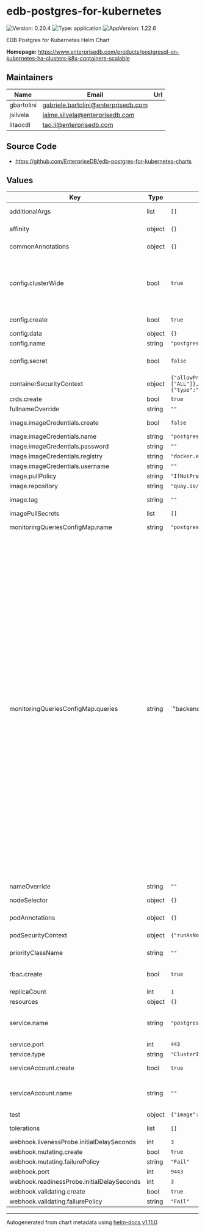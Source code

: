 # edb-postgres-for-kubernetes

![Version: 0.20.4](https://img.shields.io/badge/Version-0.20.4-informational?style=flat-square) ![Type: application](https://img.shields.io/badge/Type-application-informational?style=flat-square) ![AppVersion: 1.22.6](https://img.shields.io/badge/AppVersion-1.22.6-informational?style=flat-square)

EDB Postgres for Kubernetes Helm Chart

**Homepage:** <https://www.enterprisedb.com/products/postgresql-on-kubernetes-ha-clusters-k8s-containers-scalable>

## Maintainers

| Name | Email | Url |
| ---- | ------ | --- |
| gbartolini | <gabriele.bartolini@enterprisedb.com> |  |
| jsilvela | <jaime.silvela@enterprisedb.com> |  |
| litaocdl | <tao.li@enterprisedb.com> |  |

## Source Code

* <https://github.com/EnterpriseDB/edb-postgres-for-kubernetes-charts>

## Values

| Key | Type | Default | Description |
|-----|------|---------|-------------|
| additionalArgs | list | `[]` | Additional arguments to be added to the operator's args list |
| affinity | object | `{}` | Affinity for the operator to be installed |
| commonAnnotations | object | `{}` | Annotations to be added to all other resources |
| config.clusterWide | bool | `true` | This option determines if the operator is responsible for observing events across the entire Kubernetes cluster or if its focus should be narrowed down to the specific namespace within which it has been deployed. |
| config.create | bool | `true` | Specifies whether the secret should be created |
| config.data | object | `{}` |  |
| config.name | string | `"postgresql-operator-controller-manager-config"` |  |
| config.secret | bool | `false` | Specifies whether it should be stored in a secret, instead of a configmap |
| containerSecurityContext | object | `{"allowPrivilegeEscalation":false,"capabilities":{"drop":["ALL"]},"readOnlyRootFilesystem":true,"runAsGroup":10001,"runAsUser":10001,"seccompProfile":{"type":"RuntimeDefault"}}` | Container Security Context |
| crds.create | bool | `true` |  |
| fullnameOverride | string | `""` |  |
| image.imageCredentials.create | bool | `false` | Specifies if an imagePullSecret should be created |
| image.imageCredentials.name | string | `"postgresql-operator-pull-secret"` |  |
| image.imageCredentials.password | string | `""` |  |
| image.imageCredentials.registry | string | `"docker.enterprisedb.com"` |  |
| image.imageCredentials.username | string | `""` |  |
| image.pullPolicy | string | `"IfNotPresent"` |  |
| image.repository | string | `"quay.io/enterprisedb/cloud-native-postgresql"` |  |
| image.tag | string | `""` | Overrides the image tag whose default is the chart appVersion. |
| imagePullSecrets | list | `[]` |  |
| monitoringQueriesConfigMap.name | string | `"postgresql-operator-default-monitoring"` | The name of the default monitoring configmap |
| monitoringQueriesConfigMap.queries | string | `"backends:\n  query: |\n   SELECT sa.datname\n       , sa.usename\n       , sa.application_name\n       , states.state\n       , COALESCE(sa.count, 0) AS total\n       , COALESCE(sa.max_tx_secs, 0) AS max_tx_duration_seconds\n       FROM ( VALUES ('active')\n           , ('idle')\n           , ('idle in transaction')\n           , ('idle in transaction (aborted)')\n           , ('fastpath function call')\n           , ('disabled')\n           ) AS states(state)\n       LEFT JOIN (\n           SELECT datname\n               , state\n               , usename\n               , COALESCE(application_name, '') AS application_name\n               , COUNT(*)\n               , COALESCE(EXTRACT (EPOCH FROM (max(now() - xact_start))), 0) AS max_tx_secs\n           FROM pg_catalog.pg_stat_activity\n           GROUP BY datname, state, usename, application_name\n       ) sa ON states.state = sa.state\n       WHERE sa.usename IS NOT NULL\n  metrics:\n    - datname:\n        usage: \"LABEL\"\n        description: \"Name of the database\"\n    - usename:\n        usage: \"LABEL\"\n        description: \"Name of the user\"\n    - application_name:\n        usage: \"LABEL\"\n        description: \"Name of the application\"\n    - state:\n        usage: \"LABEL\"\n        description: \"State of the backend\"\n    - total:\n        usage: \"GAUGE\"\n        description: \"Number of backends\"\n    - max_tx_duration_seconds:\n        usage: \"GAUGE\"\n        description: \"Maximum duration of a transaction in seconds\"\n\nbackends_waiting:\n  query: |\n   SELECT count(*) AS total\n   FROM pg_catalog.pg_locks blocked_locks\n   JOIN pg_catalog.pg_locks blocking_locks\n     ON blocking_locks.locktype = blocked_locks.locktype\n     AND blocking_locks.database IS NOT DISTINCT FROM blocked_locks.database\n     AND blocking_locks.relation IS NOT DISTINCT FROM blocked_locks.relation\n     AND blocking_locks.page IS NOT DISTINCT FROM blocked_locks.page\n     AND blocking_locks.tuple IS NOT DISTINCT FROM blocked_locks.tuple\n     AND blocking_locks.virtualxid IS NOT DISTINCT FROM blocked_locks.virtualxid\n     AND blocking_locks.transactionid IS NOT DISTINCT FROM blocked_locks.transactionid\n     AND blocking_locks.classid IS NOT DISTINCT FROM blocked_locks.classid\n     AND blocking_locks.objid IS NOT DISTINCT FROM blocked_locks.objid\n     AND blocking_locks.objsubid IS NOT DISTINCT FROM blocked_locks.objsubid\n     AND blocking_locks.pid != blocked_locks.pid\n   JOIN pg_catalog.pg_stat_activity blocking_activity ON blocking_activity.pid = blocking_locks.pid\n   WHERE NOT blocked_locks.granted\n  metrics:\n    - total:\n        usage: \"GAUGE\"\n        description: \"Total number of backends that are currently waiting on other queries\"\n\npg_database:\n  query: |\n    SELECT datname\n      , pg_catalog.pg_database_size(datname) AS size_bytes\n      , pg_catalog.age(datfrozenxid) AS xid_age\n      , pg_catalog.mxid_age(datminmxid) AS mxid_age\n    FROM pg_catalog.pg_database\n  metrics:\n    - datname:\n        usage: \"LABEL\"\n        description: \"Name of the database\"\n    - size_bytes:\n        usage: \"GAUGE\"\n        description: \"Disk space used by the database\"\n    - xid_age:\n        usage: \"GAUGE\"\n        description: \"Number of transactions from the frozen XID to the current one\"\n    - mxid_age:\n        usage: \"GAUGE\"\n        description: \"Number of multiple transactions (Multixact) from the frozen XID to the current one\"\n\npg_postmaster:\n  query: |\n    SELECT EXTRACT(EPOCH FROM pg_postmaster_start_time) AS start_time\n    FROM pg_catalog.pg_postmaster_start_time()\n  metrics:\n    - start_time:\n        usage: \"GAUGE\"\n        description: \"Time at which postgres started (based on epoch)\"\n\npg_replication:\n  query: \"SELECT CASE WHEN (\n            NOT pg_catalog.pg_is_in_recovery()\n            OR pg_catalog.pg_last_wal_receive_lsn() = pg_catalog.pg_last_wal_replay_lsn())\n          THEN 0\n          ELSE GREATEST (0,\n            EXTRACT(EPOCH FROM (now() - pg_catalog.pg_last_xact_replay_timestamp())))\n          END AS lag,\n          pg_catalog.pg_is_in_recovery() AS in_recovery,\n          EXISTS (TABLE pg_stat_wal_receiver) AS is_wal_receiver_up,\n          (SELECT count(*) FROM pg_catalog.pg_stat_replication) AS streaming_replicas\"\n  metrics:\n    - lag:\n        usage: \"GAUGE\"\n        description: \"Replication lag behind primary in seconds\"\n    - in_recovery:\n        usage: \"GAUGE\"\n        description: \"Whether the instance is in recovery\"\n    - is_wal_receiver_up:\n        usage: \"GAUGE\"\n        description: \"Whether the instance wal_receiver is up\"\n    - streaming_replicas:\n        usage: \"GAUGE\"\n        description: \"Number of streaming replicas connected to the instance\"\n\npg_replication_slots:\n  query: |\n    SELECT slot_name,\n      slot_type,\n      database,\n      active,\n      (CASE pg_catalog.pg_is_in_recovery()\n        WHEN TRUE THEN pg_catalog.pg_wal_lsn_diff(pg_catalog.pg_last_wal_receive_lsn(), restart_lsn)\n        ELSE pg_catalog.pg_wal_lsn_diff(pg_catalog.pg_current_wal_lsn(), restart_lsn)\n      END) as pg_wal_lsn_diff\n    FROM pg_catalog.pg_replication_slots\n    WHERE NOT temporary\n  metrics:\n    - slot_name:\n        usage: \"LABEL\"\n        description: \"Name of the replication slot\"\n    - slot_type:\n        usage: \"LABEL\"\n        description: \"Type of the replication slot\"\n    - database:\n        usage: \"LABEL\"\n        description: \"Name of the database\"\n    - active:\n        usage: \"GAUGE\"\n        description: \"Flag indicating whether the slot is active\"\n    - pg_wal_lsn_diff:\n        usage: \"GAUGE\"\n        description: \"Replication lag in bytes\"\n\npg_stat_archiver:\n  query: |\n    SELECT archived_count\n      , failed_count\n      , COALESCE(EXTRACT(EPOCH FROM (now() - last_archived_time)), -1) AS seconds_since_last_archival\n      , COALESCE(EXTRACT(EPOCH FROM (now() - last_failed_time)), -1) AS seconds_since_last_failure\n      , COALESCE(EXTRACT(EPOCH FROM last_archived_time), -1) AS last_archived_time\n      , COALESCE(EXTRACT(EPOCH FROM last_failed_time), -1) AS last_failed_time\n      , COALESCE(CAST(CAST('x'||pg_catalog.right(pg_catalog.split_part(last_archived_wal, '.', 1), 16) AS pg_catalog.bit(64)) AS pg_catalog.int8), -1) AS last_archived_wal_start_lsn\n      , COALESCE(CAST(CAST('x'||pg_catalog.right(pg_catalog.split_part(last_failed_wal, '.', 1), 16) AS pg_catalog.bit(64)) AS pg_catalog.int8), -1) AS last_failed_wal_start_lsn\n      , EXTRACT(EPOCH FROM stats_reset) AS stats_reset_time\n    FROM pg_catalog.pg_stat_archiver\n  metrics:\n    - archived_count:\n        usage: \"COUNTER\"\n        description: \"Number of WAL files that have been successfully archived\"\n    - failed_count:\n        usage: \"COUNTER\"\n        description: \"Number of failed attempts for archiving WAL files\"\n    - seconds_since_last_archival:\n        usage: \"GAUGE\"\n        description: \"Seconds since the last successful archival operation\"\n    - seconds_since_last_failure:\n        usage: \"GAUGE\"\n        description: \"Seconds since the last failed archival operation\"\n    - last_archived_time:\n        usage: \"GAUGE\"\n        description: \"Epoch of the last time WAL archiving succeeded\"\n    - last_failed_time:\n        usage: \"GAUGE\"\n        description: \"Epoch of the last time WAL archiving failed\"\n    - last_archived_wal_start_lsn:\n        usage: \"GAUGE\"\n        description: \"Archived WAL start LSN\"\n    - last_failed_wal_start_lsn:\n        usage: \"GAUGE\"\n        description: \"Last failed WAL LSN\"\n    - stats_reset_time:\n        usage: \"GAUGE\"\n        description: \"Time at which these statistics were last reset\"\n\npg_stat_bgwriter:\n  runonserver: \"<17.0.0\"\n  query: |\n    SELECT checkpoints_timed\n      , checkpoints_req\n      , checkpoint_write_time\n      , checkpoint_sync_time\n      , buffers_checkpoint\n      , buffers_clean\n      , maxwritten_clean\n      , buffers_backend\n      , buffers_backend_fsync\n      , buffers_alloc\n    FROM pg_catalog.pg_stat_bgwriter\n  metrics:\n    - checkpoints_timed:\n        usage: \"COUNTER\"\n        description: \"Number of scheduled checkpoints that have been performed\"\n    - checkpoints_req:\n        usage: \"COUNTER\"\n        description: \"Number of requested checkpoints that have been performed\"\n    - checkpoint_write_time:\n        usage: \"COUNTER\"\n        description: \"Total amount of time that has been spent in the portion of checkpoint processing where files are written to disk, in milliseconds\"\n    - checkpoint_sync_time:\n        usage: \"COUNTER\"\n        description: \"Total amount of time that has been spent in the portion of checkpoint processing where files are synchronized to disk, in milliseconds\"\n    - buffers_checkpoint:\n        usage: \"COUNTER\"\n        description: \"Number of buffers written during checkpoints\"\n    - buffers_clean:\n        usage: \"COUNTER\"\n        description: \"Number of buffers written by the background writer\"\n    - maxwritten_clean:\n        usage: \"COUNTER\"\n        description: \"Number of times the background writer stopped a cleaning scan because it had written too many buffers\"\n    - buffers_backend:\n        usage: \"COUNTER\"\n        description: \"Number of buffers written directly by a backend\"\n    - buffers_backend_fsync:\n        usage: \"COUNTER\"\n        description: \"Number of times a backend had to execute its own fsync call (normally the background writer handles those even when the backend does its own write)\"\n    - buffers_alloc:\n        usage: \"COUNTER\"\n        description: \"Number of buffers allocated\"\n\npg_stat_database:\n  query: |\n    SELECT datname\n      , xact_commit\n      , xact_rollback\n      , blks_read\n      , blks_hit\n      , tup_returned\n      , tup_fetched\n      , tup_inserted\n      , tup_updated\n      , tup_deleted\n      , conflicts\n      , temp_files\n      , temp_bytes\n      , deadlocks\n      , blk_read_time\n      , blk_write_time\n    FROM pg_catalog.pg_stat_database\n  metrics:\n    - datname:\n        usage: \"LABEL\"\n        description: \"Name of this database\"\n    - xact_commit:\n        usage: \"COUNTER\"\n        description: \"Number of transactions in this database that have been committed\"\n    - xact_rollback:\n        usage: \"COUNTER\"\n        description: \"Number of transactions in this database that have been rolled back\"\n    - blks_read:\n        usage: \"COUNTER\"\n        description: \"Number of disk blocks read in this database\"\n    - blks_hit:\n        usage: \"COUNTER\"\n        description: \"Number of times disk blocks were found already in the buffer cache, so that a read was not necessary (this only includes hits in the PostgreSQL buffer cache, not the operating system's file system cache)\"\n    - tup_returned:\n        usage: \"COUNTER\"\n        description: \"Number of rows returned by queries in this database\"\n    - tup_fetched:\n        usage: \"COUNTER\"\n        description: \"Number of rows fetched by queries in this database\"\n    - tup_inserted:\n        usage: \"COUNTER\"\n        description: \"Number of rows inserted by queries in this database\"\n    - tup_updated:\n        usage: \"COUNTER\"\n        description: \"Number of rows updated by queries in this database\"\n    - tup_deleted:\n        usage: \"COUNTER\"\n        description: \"Number of rows deleted by queries in this database\"\n    - conflicts:\n        usage: \"COUNTER\"\n        description: \"Number of queries canceled due to conflicts with recovery in this database\"\n    - temp_files:\n        usage: \"COUNTER\"\n        description: \"Number of temporary files created by queries in this database\"\n    - temp_bytes:\n        usage: \"COUNTER\"\n        description: \"Total amount of data written to temporary files by queries in this database\"\n    - deadlocks:\n        usage: \"COUNTER\"\n        description: \"Number of deadlocks detected in this database\"\n    - blk_read_time:\n        usage: \"COUNTER\"\n        description: \"Time spent reading data file blocks by backends in this database, in milliseconds\"\n    - blk_write_time:\n        usage: \"COUNTER\"\n        description: \"Time spent writing data file blocks by backends in this database, in milliseconds\"\n\npg_stat_replication:\n  primary: true\n  query: |\n   SELECT usename\n     , COALESCE(application_name, '') AS application_name\n     , COALESCE(client_addr::text, '') AS client_addr\n     , COALESCE(client_port::text, '') AS client_port\n     , EXTRACT(EPOCH FROM backend_start) AS backend_start\n     , COALESCE(pg_catalog.age(backend_xmin), 0) AS backend_xmin_age\n     , pg_catalog.pg_wal_lsn_diff(pg_catalog.pg_current_wal_lsn(), sent_lsn) AS sent_diff_bytes\n     , pg_catalog.pg_wal_lsn_diff(pg_catalog.pg_current_wal_lsn(), write_lsn) AS write_diff_bytes\n     , pg_catalog.pg_wal_lsn_diff(pg_catalog.pg_current_wal_lsn(), flush_lsn) AS flush_diff_bytes\n     , COALESCE(pg_catalog.pg_wal_lsn_diff(pg_catalog.pg_current_wal_lsn(), replay_lsn),0) AS replay_diff_bytes\n     , COALESCE((EXTRACT(EPOCH FROM write_lag)),0)::float AS write_lag_seconds\n     , COALESCE((EXTRACT(EPOCH FROM flush_lag)),0)::float AS flush_lag_seconds\n     , COALESCE((EXTRACT(EPOCH FROM replay_lag)),0)::float AS replay_lag_seconds\n   FROM pg_catalog.pg_stat_replication\n  metrics:\n    - usename:\n        usage: \"LABEL\"\n        description: \"Name of the replication user\"\n    - application_name:\n        usage: \"LABEL\"\n        description: \"Name of the application\"\n    - client_addr:\n        usage: \"LABEL\"\n        description: \"Client IP address\"\n    - client_port:\n        usage: \"LABEL\"\n        description: \"Client TCP port\"\n    - backend_start:\n        usage: \"COUNTER\"\n        description: \"Time when this process was started\"\n    - backend_xmin_age:\n        usage: \"COUNTER\"\n        description: \"The age of this standby's xmin horizon\"\n    - sent_diff_bytes:\n        usage: \"GAUGE\"\n        description: \"Difference in bytes from the last write-ahead log location sent on this connection\"\n    - write_diff_bytes:\n        usage: \"GAUGE\"\n        description: \"Difference in bytes from the last write-ahead log location written to disk by this standby server\"\n    - flush_diff_bytes:\n        usage: \"GAUGE\"\n        description: \"Difference in bytes from the last write-ahead log location flushed to disk by this standby server\"\n    - replay_diff_bytes:\n        usage: \"GAUGE\"\n        description: \"Difference in bytes from the last write-ahead log location replayed into the database on this standby server\"\n    - write_lag_seconds:\n        usage: \"GAUGE\"\n        description: \"Time elapsed between flushing recent WAL locally and receiving notification that this standby server has written it\"\n    - flush_lag_seconds:\n        usage: \"GAUGE\"\n        description: \"Time elapsed between flushing recent WAL locally and receiving notification that this standby server has written and flushed it\"\n    - replay_lag_seconds:\n        usage: \"GAUGE\"\n        description: \"Time elapsed between flushing recent WAL locally and receiving notification that this standby server has written, flushed and applied it\"\n\npg_settings:\n  query: |\n    SELECT name,\n    CASE setting WHEN 'on' THEN '1' WHEN 'off' THEN '0' ELSE setting END AS setting\n    FROM pg_catalog.pg_settings\n    WHERE vartype IN ('integer', 'real', 'bool')\n    ORDER BY 1\n  metrics:\n    - name:\n        usage: \"LABEL\"\n        description: \"Name of the setting\"\n    - setting:\n        usage: \"GAUGE\"\n        description: \"Setting value\"\n"` | A string representation of a YAML defining monitoring queries |
| nameOverride | string | `""` |  |
| nodeSelector | object | `{}` | Nodeselector for the operator to be installed |
| podAnnotations | object | `{}` | Annotations to be added to the pod |
| podSecurityContext | object | `{"runAsNonRoot":true,"seccompProfile":{"type":"RuntimeDefault"}}` | Security Context for the whole pod |
| priorityClassName | string | `""` | Priority indicates the importance of a Pod relative to other Pods. |
| rbac.create | bool | `true` | Specifies whether ClusterRole and ClusterRoleBinding should be created |
| replicaCount | int | `1` |  |
| resources | object | `{}` |  |
| service.name | string | `"postgresql-operator-webhook-service"` | DO NOT CHANGE THE SERVICE NAME as it is currently used to generate the certificate and can not be configured |
| service.port | int | `443` |  |
| service.type | string | `"ClusterIP"` |  |
| serviceAccount.create | bool | `true` | Specifies whether the service account should be created |
| serviceAccount.name | string | `""` | The name of the service account to use. If not set and create is true, a name is generated using the fullname template |
| test | object | `{"image":{"pullPolicy":"IfNotPresent","repository":"busybox","tag":"latest"}}` | Test related configurations |
| tolerations | list | `[]` | Tolerations for the operator to be installed |
| webhook.livenessProbe.initialDelaySeconds | int | `3` |  |
| webhook.mutating.create | bool | `true` |  |
| webhook.mutating.failurePolicy | string | `"Fail"` |  |
| webhook.port | int | `9443` |  |
| webhook.readinessProbe.initialDelaySeconds | int | `3` |  |
| webhook.validating.create | bool | `true` |  |
| webhook.validating.failurePolicy | string | `"Fail"` |  |

----------------------------------------------
Autogenerated from chart metadata using [helm-docs v1.11.0](https://github.com/norwoodj/helm-docs/releases/v1.11.0)
